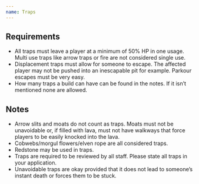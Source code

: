 ```yaml
---
name: Traps
---
```


## Requirements
- All traps must leave a player at a minimum of 50% HP in one usage. Multi use traps like arrow traps or fire are not considered single use.
- Displacement traps must allow for someone to escape. The affected player may not be pushed into an inescapable pit for example. Parkour escapes must be very easy.
- How many traps a build can have can be found in the notes. If it isn’t mentioned none are allowed.

## Notes
- Arrow slits and moats do not count as traps. Moats must not be unavoidable or, if filled with lava, must not have walkways that force players to be easily knocked into the lava.
- Cobwebs/morgul flowers/elven rope are all considered traps.
- Redstone may be used in traps.
- Traps are required to be reviewed by all staff. Please state all traps in your application.
- Unavoidable traps are okay provided that it does not lead to someone’s instant death or forces them to be stuck.
